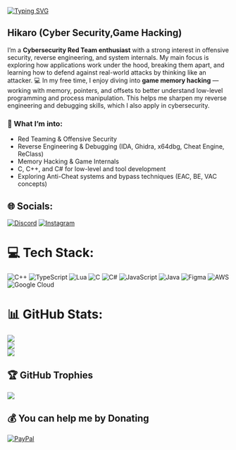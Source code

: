 <a href="https://git.io/typing-svg"><img src="https://readme-typing-svg.herokuapp.com?font=Fira+Code&size=29&duration=4900&pause=1300&color=25F713&background=68FF7000&center=true&vCenter=true&random=false&width=435&lines=Hello+Im+Hikaro;Founder+Of+Activado+LLC" alt="Typing SVG" /></a>
## Hikaro (Cyber Security,Game Hacking)
<!-- Main -->
I’m a **Cybersecurity Red Team enthusiast** with a strong interest in offensive security, reverse engineering, and system internals. My main focus is exploring how applications work under the hood, breaking them apart, and learning how to defend against real-world attacks by thinking like an attacker.
💻 In my free time, I enjoy diving into **game memory hacking** — working with memory, pointers, and offsets to better understand low-level programming and process manipulation. This helps me sharpen my reverse engineering and debugging skills, which I also apply in cybersecurity.
### 🔐 What I’m into:
* Red Teaming & Offensive Security
* Reverse Engineering & Debugging (IDA, Ghidra, x64dbg, Cheat Engine, ReClass)
* Memory Hacking & Game Internals
* C, C++, and C# for low-level and tool development
* Exploring Anti-Cheat systems and bypass techniques (EAC, BE, VAC concepts)

## 🌐 Socials:
[![Discord](https://img.shields.io/badge/Discord-%237289DA.svg?logo=discord&logoColor=white)](https://discord.gg/https://www.discord.gg/activado) [![Instagram](https://img.shields.io/badge/Instagram-%23E4405F.svg?logo=Instagram&logoColor=white)](https://instagram.com/i9_net)

# 💻 Tech Stack:
![C++](https://img.shields.io/badge/c++-%2300599C.svg?style=for-the-badge&logo=c%2B%2B&logoColor=white) ![TypeScript](https://img.shields.io/badge/typescript-%23007ACC.svg?style=for-the-badge&logo=typescript&logoColor=white) ![Lua](https://img.shields.io/badge/lua-%232C2D72.svg?style=for-the-badge&logo=lua&logoColor=white) ![C](https://img.shields.io/badge/c-%2300599C.svg?style=for-the-badge&logo=c&logoColor=white) ![C#](https://img.shields.io/badge/c%23-%23239120.svg?style=for-the-badge&logo=csharp&logoColor=white) ![JavaScript](https://img.shields.io/badge/javascript-%23323330.svg?style=for-the-badge&logo=javascript&logoColor=%23F7DF1E) ![Java](https://img.shields.io/badge/java-%23ED8B00.svg?style=for-the-badge&logo=openjdk&logoColor=white) ![Figma](https://img.shields.io/badge/figma-%23F24E1E.svg?style=for-the-badge&logo=figma&logoColor=white) ![AWS](https://img.shields.io/badge/AWS-%23FF9900.svg?style=for-the-badge&logo=amazon-aws&logoColor=white) ![Google Cloud](https://img.shields.io/badge/GoogleCloud-%234285F4.svg?style=for-the-badge&logo=google-cloud&logoColor=white)
# 📊 GitHub Stats:
![](https://github-readme-stats.vercel.app/api?username=1cz1&theme=blue-green&hide_border=false&include_all_commits=false&count_private=false)<br/>
![](https://github-readme-streak-stats.herokuapp.com/?user=1cz1&theme=blue-green&hide_border=false)<br/>
![](https://github-readme-stats.vercel.app/api/top-langs/?username=1cz1&theme=blue-green&hide_border=false&include_all_commits=false&count_private=false&layout=compact)

## 🏆 GitHub Trophies
![](https://github-profile-trophy.vercel.app/?username=1cz1&theme=radical&no-frame=false&no-bg=false&margin-w=4)

  ## 💰 You can help me by Donating
  [![PayPal](https://img.shields.io/badge/PayPal-00457C?style=for-the-badge&logo=paypal&logoColor=white)](https://paypal.me/DOP029) 


  
<!-- Proudly created with GPRM ( https://gprm.itsvg.in ) -->

